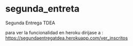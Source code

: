 # segunda_entreta
Segunda Entrega TDEA

para ver la funcionalidad en heroku  dirijase a : https://segundaentregatdea.herokuapp.com/ver_inscritos
